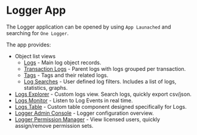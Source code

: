 # Logger App

The Logger application can be opened by using `App Launached` and searching for `One Logger`.

The app provides:

-   Object list views
    -   [Logs](/object-reference/ok__Log__c) - Main log object records.
    -   [Transaction Logs](/object-reference/ok__Transaction_Log__c) - Parent logs with logs grouped per transaction.
    -   [Tags](/object-reference/ok__Tag__c) - Tags and their related logs.
    -   [Log Searches](/object-reference/ok__Log_Search__c) - User defined log filters. Includes a list of logs, statistics, graphs.
-   [Logs Explorer](/docs/logs-explorer) - Custom logs view. Search logs, quickly export csv/json.
-   [Logs Monitor](/docs/logs-monitor) - Listen to Log Events in real time.
-   [Logs Table](/docs/logs-table) - Custom table component designed specifically for Logs.
-   [Logger Admin Console](/docs/admin-console) - Logger configuration overview.
-   [Logger Permission Manager](/docs/permission-manager) - View licensed users, quickly assign/remove permission sets.
